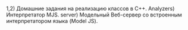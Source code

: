 1,2) Домашние задания на реализацию классов в C++.
Analyzers) Интерпретатор MJS.
server) Модельный Веб-сервер со встроенным интерпретатором языка (Model JS).
